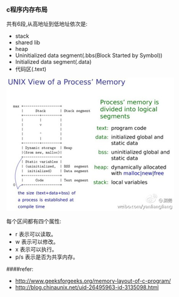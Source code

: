 ### c程序内存布局
共有6段,从高地址到低地址依次是:

 - stack
 - shared lib
 - heap
 - Uninitialized data segment(.bbs(Block Started by Symbol))
 - Initialized data segment(.data)
 - 代码区(.text) 

 ![memory layout](./img/linux进程地址空间.jpg)

每个区间都有四个属性:

 - r 表示可以读取。
 - w 表示可以修改。
 - x 表示可以执行。
 - p/s 表示是否为共享内存。

####refer:
- http://www.geeksforgeeks.org/memory-layout-of-c-program/
- http://blog.chinaunix.net/uid-26495963-id-3135098.html

